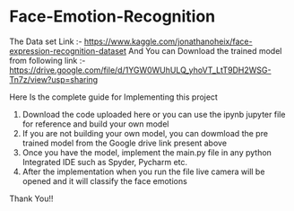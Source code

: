 # Face-Emotion-Recognition
The Data set Link :- https://www.kaggle.com/jonathanoheix/face-expression-recognition-dataset
And You can Download the trained model from following link :- https://drive.google.com/file/d/1YGW0WUhULQ_yhoVT_LtT9DH2WSG-Tn7z/view?usp=sharing


Here Is the complete guide for Implementing this project 
1. Download the code uploaded here or you can use the ipynb jupyter file for reference and build your own model
2. If you are not building your own model, you can dowmload the pre trained model from the Google drive link present above
3. Once you have the model, implement the main.py file in any python Integrated IDE such as Spyder, Pycharm etc.
4. After the implementation when you run the file live camera will be opened and it will classify the face emotions

Thank You!!
